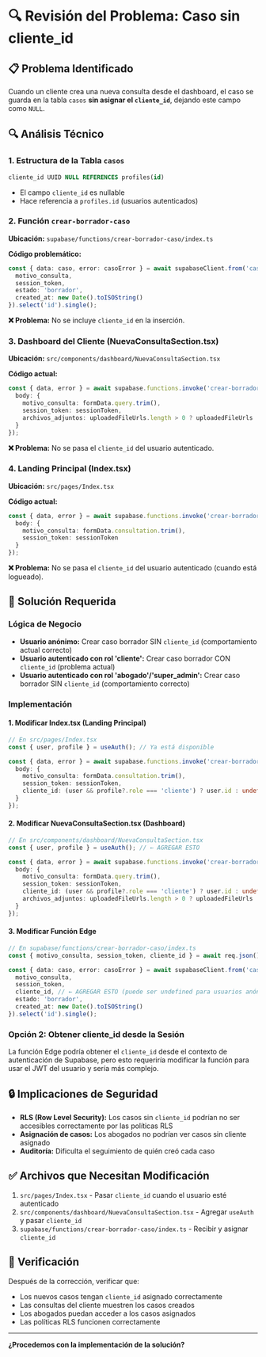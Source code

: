 # 🔍 **Revisión del Problema: Caso sin cliente_id**

## 📋 **Problema Identificado**

Cuando un cliente crea una nueva consulta desde el dashboard, el caso se guarda en la tabla `casos` **sin asignar el `cliente_id`**, dejando este campo como `NULL`.

## 🔍 **Análisis Técnico**

### **1. Estructura de la Tabla `casos`**
```sql
cliente_id UUID NULL REFERENCES profiles(id)
```
- El campo `cliente_id` es nullable
- Hace referencia a `profiles.id` (usuarios autenticados)

### **2. Función `crear-borrador-caso`**
**Ubicación:** `supabase/functions/crear-borrador-caso/index.ts`

**Código problemático:**
```typescript
const { data: caso, error: casoError } = await supabaseClient.from('casos').insert({
  motivo_consulta,
  session_token,
  estado: 'borrador',
  created_at: new Date().toISOString()
}).select('id').single();
```

**❌ Problema:** No se incluye `cliente_id` en la inserción.

### **3. Dashboard del Cliente (NuevaConsultaSection.tsx)**
**Ubicación:** `src/components/dashboard/NuevaConsultaSection.tsx`

**Código actual:**
```typescript
const { data, error } = await supabase.functions.invoke('crear-borrador-caso', {
  body: {
    motivo_consulta: formData.query.trim(),
    session_token: sessionToken,
    archivos_adjuntos: uploadedFileUrls.length > 0 ? uploadedFileUrls : undefined
  }
});
```

**❌ Problema:** No se pasa el `cliente_id` del usuario autenticado.

### **4. Landing Principal (Index.tsx)**
**Ubicación:** `src/pages/Index.tsx`

**Código actual:**
```typescript
const { data, error } = await supabase.functions.invoke('crear-borrador-caso', {
  body: {
    motivo_consulta: formData.consultation.trim(),
    session_token: sessionToken
  }
});
```

**❌ Problema:** No se pasa el `cliente_id` del usuario autenticado (cuando está logueado).

## 🎯 **Solución Requerida**

### **Lógica de Negocio**
- **Usuario anónimo:** Crear caso borrador SIN `cliente_id` (comportamiento actual correcto)
- **Usuario autenticado con rol 'cliente':** Crear caso borrador CON `cliente_id` (problema actual)
- **Usuario autenticado con rol 'abogado'/'super_admin':** Crear caso borrador SIN `cliente_id` (comportamiento correcto)

### **Implementación**

#### **1. Modificar Index.tsx (Landing Principal)**
```typescript
// En src/pages/Index.tsx
const { user, profile } = useAuth(); // Ya está disponible

const { data, error } = await supabase.functions.invoke('crear-borrador-caso', {
  body: {
    motivo_consulta: formData.consultation.trim(),
    session_token: sessionToken,
    cliente_id: (user && profile?.role === 'cliente') ? user.id : undefined // ← SOLO PARA CLIENTES
  }
});
```

#### **2. Modificar NuevaConsultaSection.tsx (Dashboard)**
```typescript
// En src/components/dashboard/NuevaConsultaSection.tsx
const { user, profile } = useAuth(); // ← AGREGAR ESTO

const { data, error } = await supabase.functions.invoke('crear-borrador-caso', {
  body: {
    motivo_consulta: formData.query.trim(),
    session_token: sessionToken,
    cliente_id: (user && profile?.role === 'cliente') ? user.id : undefined, // ← SOLO PARA CLIENTES
    archivos_adjuntos: uploadedFileUrls.length > 0 ? uploadedFileUrls : undefined
  }
});
```

#### **3. Modificar Función Edge**
```typescript
// En supabase/functions/crear-borrador-caso/index.ts
const { motivo_consulta, session_token, cliente_id } = await req.json();

const { data: caso, error: casoError } = await supabaseClient.from('casos').insert({
  motivo_consulta,
  session_token,
  cliente_id, // ← AGREGAR ESTO (puede ser undefined para usuarios anónimos)
  estado: 'borrador',
  created_at: new Date().toISOString()
}).select('id').single();
```

### **Opción 2: Obtener cliente_id desde la Sesión**
La función Edge podría obtener el `cliente_id` desde el contexto de autenticación de Supabase, pero esto requeriría modificar la función para usar el JWT del usuario y sería más complejo.

## 🔒 **Implicaciones de Seguridad**

- **RLS (Row Level Security):** Los casos sin `cliente_id` podrían no ser accesibles correctamente por las políticas RLS
- **Asignación de casos:** Los abogados no podrían ver casos sin cliente asignado
- **Auditoría:** Dificulta el seguimiento de quién creó cada caso

## ✅ **Archivos que Necesitan Modificación**

1. `src/pages/Index.tsx` - Pasar `cliente_id` cuando el usuario esté autenticado
2. `src/components/dashboard/NuevaConsultaSection.tsx` - Agregar `useAuth` y pasar `cliente_id`
3. `supabase/functions/crear-borrador-caso/index.ts` - Recibir y asignar `cliente_id`

## 🧪 **Verificación**

Después de la corrección, verificar que:
- Los nuevos casos tengan `cliente_id` asignado correctamente
- Las consultas del cliente muestren los casos creados
- Los abogados puedan acceder a los casos asignados
- Las políticas RLS funcionen correctamente

---

**¿Procedemos con la implementación de la solución?**
